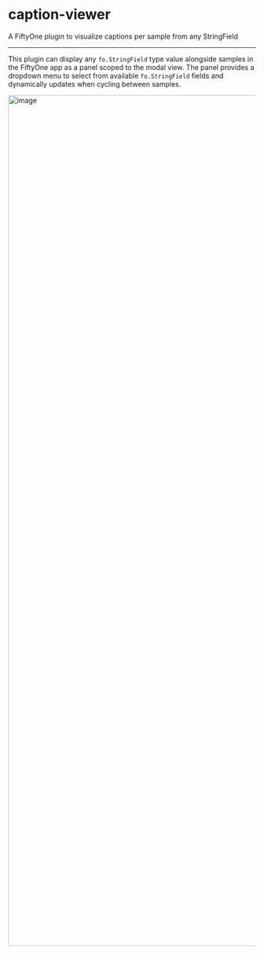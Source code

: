 # caption-viewer
A FiftyOne plugin to visualize captions per sample from any StringField

---

This plugin can display any `fo.StringField` type value alongside samples in
the FiftyOne app as a panel scoped to the modal view. The panel provides a
dropdown menu to select from available `fo.StringField` fields and dynamically
updates when cycling between samples. 

<img width="1728" alt="image" src="https://github.com/user-attachments/assets/43e51e41-e47e-4c38-ba0b-ac797a07d760" />
